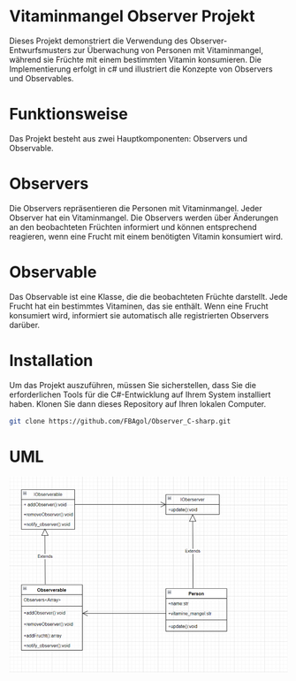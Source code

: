 # Vitaminmangel Observer Projekt
Dieses Projekt demonstriert die Verwendung des Observer-Entwurfsmusters zur Überwachung von Personen mit Vitaminmangel, während sie Früchte mit einem bestimmten Vitamin konsumieren. Die Implementierung erfolgt in c# und illustriert die Konzepte von Observers und Observables.


# Funktionsweise
Das Projekt besteht aus zwei Hauptkomponenten: Observers und Observable.

# Observers
Die Observers repräsentieren die Personen mit Vitaminmangel. Jeder Observer hat ein Vitaminmangel. Die Observers werden über Änderungen an den beobachteten Früchten informiert und können entsprechend reagieren, wenn eine Frucht mit einem benötigten Vitamin konsumiert wird.

# Observable
Das Observable ist eine Klasse, die die beobachteten Früchte darstellt. Jede Frucht hat ein bestimmtes Vitaminen, das sie enthält. Wenn eine Frucht konsumiert wird, informiert sie automatisch alle registrierten Observers darüber.

# Installation

Um das Projekt auszuführen, müssen Sie sicherstellen, dass Sie die erforderlichen Tools für die C#-Entwicklung auf Ihrem System installiert haben. Klonen Sie dann dieses Repository auf Ihren lokalen Computer.

```sh
git clone https://github.com/FBAgol/Observer_C-sharp.git
```

# UML 

![enter image description here](/assests/image.png)
